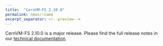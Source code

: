 ```yaml
---
title:  "CernVM-FS 2.10.0"
permalink: news/:name
excerpt_separator: <!--preview-->
---
```


CernVM-FS 2.10.0 is a major release. Please find the full release notes in our <a href="https://cvmfs.readthedocs.io/en/2.10/cpt-releasenotes.html">technical documentation</a>.

<!--preview-->
